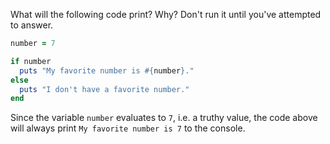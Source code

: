 What will the following code print? Why? Don't run it until you've attempted to answer.

```ruby
number = 7

if number
  puts "My favorite number is #{number}."
else
  puts "I don't have a favorite number."
end
```

Since the variable `number` evaluates to `7`, i.e. a truthy value, the code above will always print `My favorite number is 7` to the console.

